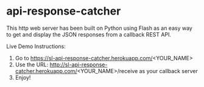 # api-response-catcher
This http web server has been built on Python using Flash as an easy way to get and display the JSON responses from a callback REST API.

Live Demo
Instructions:
1. Go to https://sl-api-response-catcher.herokuapp.com/<YOUR_NAME>
2. Use the URL: http://sl-api-response-catcher.herokuapp.com/<YOUR_NAME>/receive as your callback server
3. Enjoy!
